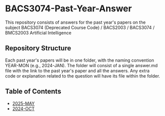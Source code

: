 # BACS3074-Past-Year-Answer

This repository consists of answers for the past year's papers on the subject BACS3074 (Deprecated Course Code) / BACS2003 / BACS3074 / BMCS2003 Artificial Intelligence

## Repository Structure

Each past year's papers will be in one folder, with the naming convention YEAR-MON (e.g., 2024-JAN).
The folder will consist of a single answer.md file with the link to the past year's paper and all the answers.
Any extra code or explanation related to the question will have its file within the folder.

## Table of Contents

- [2025-MAY](2025-MAY/answer.md)
- [2024-OCT](2024-OCT/answer.md)
